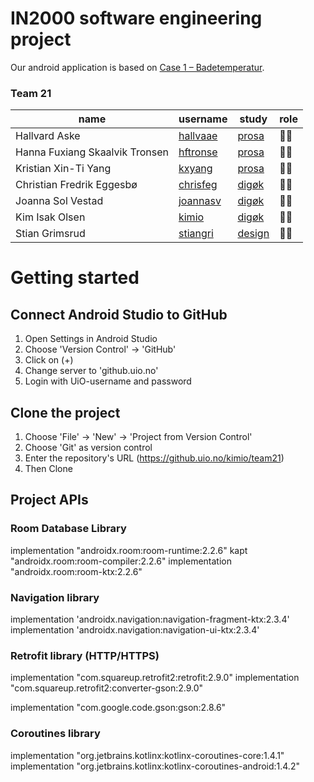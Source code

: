 # IN2000 software engineering project
Our android application is based on [Case 1 – Badetemperatur](https://www.uio.no/studier/emner/matnat/ifi/IN2000/v21/case/in2000-cases-v21.pdf).
### Team 21
| name                           | username                                   | study                                                                  | role  |
|--------------------------------|--------------------------------------------|------------------------------------------------------------------------|-------|
| Hallvard Aske                  | [hallvaae](https://github.uio.no/hallvaae) | [prosa](https://www.uio.no/studier/program/informatikk-programmering/) | 👨‍💻|
| Hanna Fuxiang Skaalvik Tronsen | [hftronse](https://github.uio.no/hftronse) | [prosa](https://www.uio.no/studier/program/informatikk-programmering/) | 👩‍💻|
| Kristian Xin-Ti Yang           | [kxyang](https://github.uio.no/kxyang)     | [prosa](https://www.uio.no/studier/program/informatikk-programmering/) | 👨‍💻|
| Christian Fredrik Eggesbø      | [chrisfeg](https://github.uio.no/chrisfeg) | [digøk](https://www.uio.no/studier/program/informatikk-ledelse/)       | 👨‍💻|
| Joanna Sol Vestad              | [joannasv](https://github.uio.no/joannasv) | [digøk](https://www.uio.no/studier/program/informatikk-ledelse/)       | 👩‍💻|
| Kim Isak Olsen                 | [kimio](https://github.uio.no/kimio)       | [digøk](https://www.uio.no/studier/program/informatikk-ledelse/)       | 👨‍💻|
| Stian Grimsrud                 | [stiangri](mailto:stiangri@ifi.uio.no)     | [design](https://www.uio.no/studier/program/inf-design-master/)        | 👨‍🏫|

# Getting started
## Connect Android Studio to GitHub
1. Open Settings in Android Studio
2. Choose 'Version Control' → 'GitHub'
3. Click on (+)
4. Change server to 'github.uio.no'
5. Login with UiO-username and password

## Clone the project
1. Choose 'File' → 'New' → 'Project from Version Control'
2. Choose 'Git' as version control
3. Enter the repository's URL (https://github.uio.no/kimio/team21)
4. Then Clone


## Project APIs
### Room Database Library
implementation "androidx.room:room-runtime:2.2.6"
kapt "androidx.room:room-compiler:2.2.6"
implementation "androidx.room:room-ktx:2.2.6"

### Navigation library
implementation 'androidx.navigation:navigation-fragment-ktx:2.3.4'
implementation 'androidx.navigation:navigation-ui-ktx:2.3.4'

### Retrofit library (HTTP/HTTPS)
implementation "com.squareup.retrofit2:retrofit:2.9.0"
implementation "com.squareup.retrofit2:converter-gson:2.9.0"

implementation "com.google.code.gson:gson:2.8.6"

### Coroutines library
implementation "org.jetbrains.kotlinx:kotlinx-coroutines-core:1.4.1"
implementation "org.jetbrains.kotlinx:kotlinx-coroutines-android:1.4.2"
